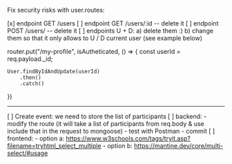 

Fix security risks with user.routes:

[x] endpoint GET /users
[ ] endpoint  GET /users/:id -- delete it
[ ] endpoint  POST /users/ -- delete it
[ ] endpoints U + D:
    a) delete them :)
    b) change them so that it only allows to U / D current user (see example below)

router.put("/my-profile", isAutheticated, () => {
    const userId = req.payload._id;

    User.findByIdAndUpdate(userId)
        .then()
        .catch()

})




____________________


[ ] Create event: we need to store the list of participants
    [ ] backend:
        - modify the route (it will take a list of participants from req.body & use include that in the request to mongoose)
        - test with Postman
        - commit
    [ ] frontend:
        - option a: https://www.w3schools.com/tags/tryit.asp?filename=tryhtml_select_multiple
        - option b: https://mantine.dev/core/multi-select/#usage


    
